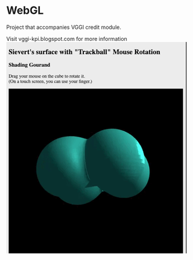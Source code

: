 # WebGL

Project that accompanies VGGI credit module.

Visit vggi-kpi.blogspot.com for more information
![alt text](https://raw.githubusercontent.com/VodopshinV/VisualizationOfGGI/PA2/laba2.gif)
